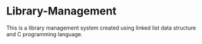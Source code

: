 # Library-Management
This is a library management system created using linked list data structure and C programming language.
